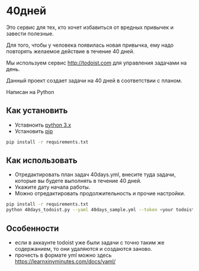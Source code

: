 # 40дней

Это сервис для тех, кто хочет избавиться от вредных привычек и завести полезные.

Для того, чтобы у человека появилась новая привычка, ему надо повторять желаемое действие в течение 40 дней.

Мы используем сервис http://todoist.com для управления задачами на день.

Данный проект создает задачи на 40 дней в соответствии с планом.

Написан на Python

## Как установить

* Уставноить [python 3.x](https://www.python.org/downloads/) 
* Установить [pip](https://pypi.org/project/pip/)
```bash
pip install -r requirements.txt
``` 

## Как использовать 

* Отредактировать план задач 40days.yml, внесите туда задачи, которые вы будете выполнять в течение 40 дней. 
* Укажите дату начала работы. 
* Можно отредактировать продолжительность и прочие настройки. 

```bash
pip install -r requirements.txt
python 40days_todoist.py --yaml 40days_sample.yml --token <your todoist token>
``` 

## Особенности
* если в аккаунте todoist уже были задачи с точно таким же содержанием, то они удаляются и создаются заново. 
* прочесть в формате yml можно здесь https://learnxinyminutes.com/docs/yaml/